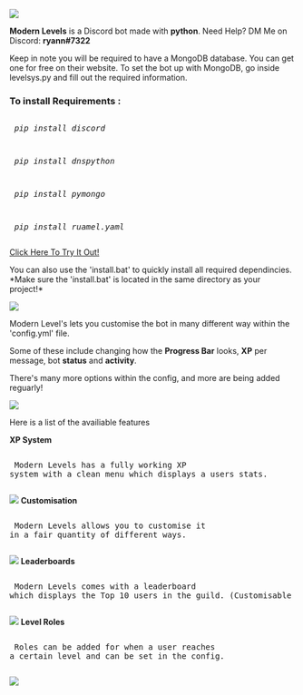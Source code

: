 ![](https://cdn.discordapp.com/attachments/809363224663031829/809686343382859826/MOSHED-2021-2-12-7-24-9.gif)

<p><b>Modern Levels</b> is a Discord bot made with <b>python</b>. Need Help? DM Me on Discord: <b>ryann#7322</b></p>
<p> Keep in note you will be required to have a MongoDB database. You can get one for free on their website. To set the bot up with MongoDB, go inside levelsys.py and fill out the required information. </p>

<h3>To install <b>Requirements :</b></h3> 
	 <pre><p> <i>pip install discord</i></p></pre>
   <pre><p> <i>pip install dnspython</i></p></pre>
   <pre><p> <i>pip install pymongo</i></p></pre>
   <pre><p> <i>pip install ruamel.yaml</i></p></pre>
   
   [Click Here To Try It Out!](https://discord.com/oauth2/authorize?client_id=718284351338708992&scope=bot&permissions=8)
   
   <p> You can also use the 'install.bat' to quickly install all required dependincies. *Make sure the 'install.bat' is located in the same directory as your project!*

![](https://cdn.discordapp.com/attachments/809363224663031829/809686324322762762/MOSHED-2021-2-12-7-23-56.gif)
<p> Modern Level's lets you customise the bot in many different way within the 'config.yml' file. </p
<p> Some of these include changing how the <b>Progress Bar</b> looks, <b>XP</b> per message, bot <b>status</b> and <b>activity</b>. </p>
<p> There's many more options within the config, and more are being added reguarly! </p>

![](https://cdn.discordapp.com/attachments/809363224663031829/809688654301757460/MOSHED-2021-2-12-7-33-24.gif)

<p> Here is a list of the availiable features </p>

<b> XP System </b> 
	 <pre><p> Modern Levels has a fully working XP system with a clean menu which displays a users stats. </p></pre>
	 ![](https://cdn.discordapp.com/attachments/809363224663031829/809689498291273758/Capture7.PNG)
<b> Customisation </b> 
	 <pre><p> Modern Levels allows you to customise it in a fair quantity of different ways. </p></pre>
	 ![](https://cdn.discordapp.com/attachments/809363224663031829/809742462381457418/Capture8.PNG)
<b> Leaderboards </b> 
	 <pre><p> Modern Levels comes with a leaderboard which displays the Top 10 users in the guild. (Customisable in config) </p></pre>
	 ![](https://cdn.discordapp.com/attachments/809363224663031829/810099185188995072/unknown.png)
<b> Level Roles </b> 
	 <pre><p> Roles can be added for when a user reaches a certain level and can be set in the config. </p></pre>
	 ![](https://cdn.discordapp.com/attachments/809363224663031829/810070090607099954/unknown.png)

